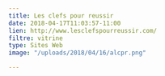 ```yaml
---
title: Les clefs pour reussir
date: 2018-04-17T11:03:57-11:00
lien: http://www.lesclefspourreussir.com/
filtre: vitrine
type: Sites Web
image: "/uploads/2018/04/16/alcpr.png"

---
```

